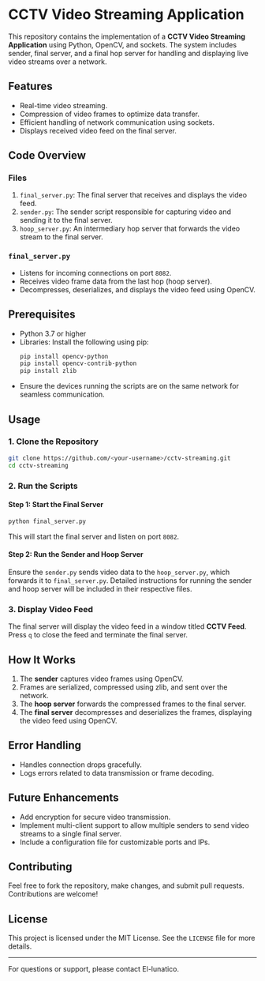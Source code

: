 # CCTV Video Streaming Application

This repository contains the implementation of a **CCTV Video Streaming Application** using Python, OpenCV, and sockets. The system includes sender, final server, and a final hop server for handling and displaying live video streams over a network.

## Features
- Real-time video streaming.
- Compression of video frames to optimize data transfer.
- Efficient handling of network communication using sockets.
- Displays received video feed on the final server.

## Code Overview
### Files
1. `final_server.py`: The final server that receives and displays the video feed.
2. `sender.py`: The sender script responsible for capturing video and sending it to the final server.
3. `hoop_server.py`: An intermediary hop server that forwards the video stream to the final server.

### `final_server.py`
- Listens for incoming connections on port `8082`.
- Receives video frame data from the last hop (hoop server).
- Decompresses, deserializes, and displays the video feed using OpenCV.

## Prerequisites
- Python 3.7 or higher
- Libraries: Install the following using pip:
  ```bash
  pip install opencv-python
  pip install opencv-contrib-python
  pip install zlib
  ```
- Ensure the devices running the scripts are on the same network for seamless communication.

## Usage
### 1. Clone the Repository
```bash
git clone https://github.com/<your-username>/cctv-streaming.git
cd cctv-streaming
```

### 2. Run the Scripts
#### Step 1: Start the Final Server
```bash
python final_server.py
```
This will start the final server and listen on port `8082`.

#### Step 2: Run the Sender and Hoop Server
Ensure the `sender.py` sends video data to the `hoop_server.py`, which forwards it to `final_server.py`. Detailed instructions for running the sender and hoop server will be included in their respective files.

### 3. Display Video Feed
The final server will display the video feed in a window titled **CCTV Feed**. Press `q` to close the feed and terminate the final server.

## How It Works
1. The **sender** captures video frames using OpenCV.
2. Frames are serialized, compressed using zlib, and sent over the network.
3. The **hoop server** forwards the compressed frames to the final server.
4. The **final server** decompresses and deserializes the frames, displaying the video feed using OpenCV.

## Error Handling
- Handles connection drops gracefully.
- Logs errors related to data transmission or frame decoding.

## Future Enhancements
- Add encryption for secure video transmission.
- Implement multi-client support to allow multiple senders to send video streams to a single final server.
- Include a configuration file for customizable ports and IPs.

## Contributing
Feel free to fork the repository, make changes, and submit pull requests. Contributions are welcome!

## License
This project is licensed under the MIT License. See the `LICENSE` file for more details.

---
For questions or support, please contact El-lunatico.

